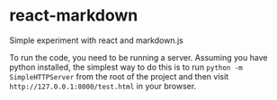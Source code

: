 react-markdown
==============

Simple experiment with react and markdown.js

To run the code, you need to be running a server. Assuming you have python installed, the simplest way to do this is
to run `python -m SimpleHTTPServer` from the root of the project and then visit `http://127.0.0.1:8000/test.html` in your
browser.